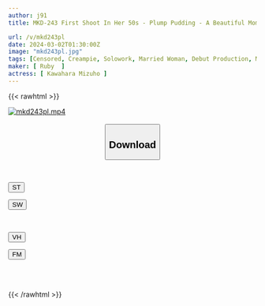 ```yaml
---
author: j91
title: MKD-243 First Shoot In Her 50s - Plump Pudding - A Beautiful Mom From A Coffee Shop Makes Her AV Debut! Mizuho Kawahara

url: /v/mkd243pl
date: 2024-03-02T01:30:00Z
image: "mkd243pl.jpg"
tags: [Censored, Creampie, Solowork, Married Woman, Debut Production, Mature Woman, Toy	]
maker: [ Ruby  ]
actress: [ Kawahara Mizuho ]
---
```



{{< rawhtml >}}

<div class="video" data-videoid="8qBmbGV3Kvuov28">
    <a href="javascript:;">
        <img src="/v/mkd243pl/mkd243pl.jpg" width="WIDTH" height="HEIGHT" alt="mkd243pl.mp4" loading="lazy">
    </a>
</div>

<script type="text/javascript" src="https://j91.asia/asset/on-demand-st.js"></script>

<br>
  <link rel="stylesheet" href="https://j91.asia/asset/bs5.css">
  
  <center>
  <button class="btn btn-primary" type="button" data-bs-toggle="collapse" data-bs-target=".multi-collapse" aria-expanded="false" aria-controls="multiCollapseExample1 multiCollapseExample2"><h2>Download</h2></button></center>
</p>
<div class="row">
  <div class="col">
    <div class="collapse multi-collapse" id="multiCollapseExample1">
      <div class="card card-body">
	      	      <br>
<div class="buttons">  
<p><a href="https://streamtape.to/v/8qBmbGV3Kvuov28" target="_blank"><button class="btn-hover color-3"><i class="fa fa-download"></i> ST</button></a></p>
<p><a href="https://cdnwish.com/25vzz19fyyv6" target="_blank"><button class="btn-hover color-2"><i class="fa fa-download"></i> SW</button></a></p></div>
    </div>
  </div>
</div>
  <div class="col">
    <div class="collapse multi-collapse" id="multiCollapseExample2">
      <div class="card card-body">
	      <br>
<div class="buttons">
<p><a href="javascript:;"><button class="btn-hover color-9"><i class="fa fa-download"></i> VH</button></a></p>
<p><a href="javascript:;"><button class="btn-hover color-8"><i class="fa fa-download"></i> FM</button></a></p></div>
<br><br>
      </div>
    </div>
  </div>
</div>

{{< /rawhtml >}}